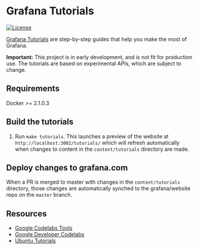 # Grafana Tutorials

[![License](https://img.shields.io/github/license/grafana/grafana)](LICENSE)

[Grafana Tutorials](https://grafana.com/tutorials/) are step-by-step guides that help you make the most of Grafana.

**Important:** This project is in early development, and is not fit for production use. The tutorials are based on experimental APIs, which are subject to change.

## Requirements

Docker >= 2.1.0.3

## Build the tutorials

1. Run `make tutorials`. This launches a preview of the website at `http://localhost:3002/tutorials/` which will refresh automatically when changes to content in the `content/tutorials` directory are made.

## Deploy changes to grafana.com

When a PR is merged to master with changes in the `content/tutorials` directory, those changes are automatically synched to the grafana/website repo on the `master` branch.


## Resources

- [Google Codelabs Tools](https://github.com/googlecodelabs/tools)
- [Google Developer Codelabs](https://codelabs.developers.google.com/)
- [Ubuntu Tutorials](https://tutorials.ubuntu.com/)
